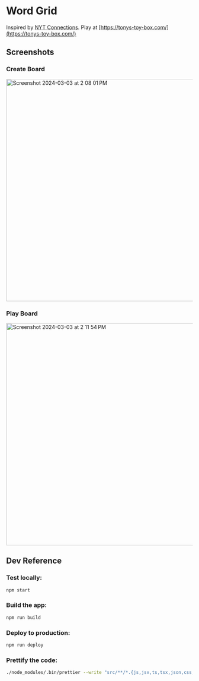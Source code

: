 # Word Grid

Inspired by [NYT Connections](https://www.nytimes.com/games/connections). Play at [https://tonys-toy-box.com/](https://tonys-toy-box.com/)

## Screenshots

### Create Board

<img width="600" alt="Screenshot 2024-03-03 at 2 08 01 PM" src="https://github.com/lolbyte-code/word-grid/assets/5995446/cb8bc0e8-b1d4-4850-9d44-60174025c7f0">

### Play Board

<img width="600" alt="Screenshot 2024-03-03 at 2 11 54 PM" src="https://github.com/lolbyte-code/word-grid/assets/5995446/758a3109-3c21-4cbe-bc44-7405c5905e7e">

## Dev Reference

### Test locally:

```bash
npm start
```

### Build the app:

```bash
npm run build
```

### Deploy to production:

```bash
npm run deploy
```

### Prettify the code:

```bash
./node_modules/.bin/prettier --write "src/**/*.{js,jsx,ts,tsx,json,css,scss,md}"
```
